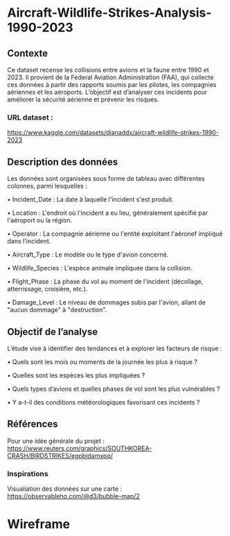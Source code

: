 # Aircraft-Wildlife-Strikes-Analysis-1990-2023
## Contexte
Ce dataset recense les collisions entre avions et la faune entre 1990 et 2023. Il provient de la Federal Aviation Administration (FAA), qui collecte ces données à partir des rapports soumis par les pilotes, les compagnies aériennes et les aéroports. L’objectif est d’analyser ces incidents pour améliorer la sécurité aérienne et prévenir les risques.
### URL dataset : 
https://www.kaggle.com/datasets/dianaddx/aircraft-wildlife-strikes-1990-2023

## Description des données
Les données sont organisées sous forme de tableau avec différentes colonnes, parmi lesquelles :

• Incident_Date : La date à laquelle l'incident s'est produit.

• Location : L'endroit où l'incident a eu lieu, généralement spécifié par l'aéroport ou la région.

• Operator : La compagnie aérienne ou l'entité exploitant l'aéronef impliqué dans l'incident.

• Aircraft_Type : Le modèle ou le type d'avion concerné.

• Wildlife_Species : L'espèce animale impliquée dans la collision.

• Flight_Phase : La phase du vol au moment de l'incident (décollage, atterrissage, croisière, etc.).

• Damage_Level : Le niveau de dommages subis par l'avion, allant de "aucun dommage" à "destruction".
  
## Objectif de l’analyse
L’étude vise à identifier des tendances et à explorer les facteurs de risque :

• Quels sont les mois ou moments de la journée les plus à risque ?

• Quelles sont les espèces les plus impliquées ?

• Quels types d’avions et quelles phases de vol sont les plus vulnérables ?

• Y a-t-il des conditions météorologiques favorisant ces incidents ?
  
## Références
Pour une idée générale du projet : https://www.reuters.com/graphics/SOUTHKOREA-CRASH/BIRDSTRIKES/egpbjdamxpq/

### Inspirations
Visualiation des données sur une carte : https://observablehq.com/@d3/bubble-map/2
# Wireframe
